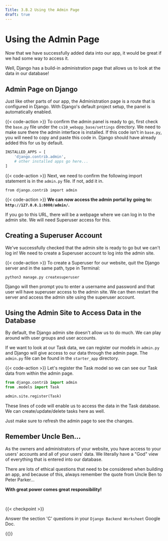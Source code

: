 ```yaml
---
Title: 3.B.2 Using the Admin Page
draft: true
---
```


# Using the Admin Page

Now that we have successfully added data into our app, it would be great if we had some way to access it.

Well, Django has a build-in administration page that allows us to look at the data in our database!

## Admin Page on Django

Just like other parts of our app, the Administration page is a route that is configured in Django. With Django's default project setup, the panel is automatically enabled.


{{< code-action >}} To confirm the admin panel is ready to go, first check the `base.py` file under the `cs10_webapp_base/settings` directory. We need to make sure there the admin interface is installed. If this code isn't in `base.py`, you will need to copy and paste this code in. Django should have already added this for us by default.

```python {hl_lines=["2"]}
INSTALLED_APPS = [
    'django.contrib.admin',
    # other installed apps go here...
]
```

{{< code-action >}} Next, we need to confirm the following import statement is in the `admin.py` file. If not, add it in.

```shell
from django.contrib import admin
```


{{< code-action >}} **We can now access the admin portal by going to: `http://127.0.0.1:8000/admin/`.**

If you go to this URL, there will be a webpage where we can log in to the admin site. We will need Superuser access for this.

## Creating a Superuser Account

We've successfully checked that the admin site is ready to go but we can't log in! We need to create a Superuser account to log into the admin site.


{{< code-action >}} To create a Superuser for our website, quit the Django server and in the same path, type in Terminal:

```shell
python3 manage.py createsuperuser
```

Django will then prompt you to enter a username and password and that user will have superuser access to the admin site. We can then restart the server and access the admin site using the superuser account.

## Using the Admin Site to Access Data in the Database

By default, the Django admin site doesn't allow us to do much. We can play around with user groups and user accounts.

If we want to look at our Task data, we can register our models in `admin.py` and Django will give access to our data through the admin page. The `admin.py` file can be found in the `starter_app` directory.


{{< code-action >}} Let's register the Task model so we can see our Task data from within the admin page.

```python {hl_lines=["2-4"]}
from django.contrib import admin
from .models import Task

admin.site.register(Task)
```
These lines of code will enable us to access the data in the Task database. We can create/update/delete tasks here as well.

Just make sure to refresh the admin page to see the changes.

## Remember Uncle Ben...

As the owners and administrators of your website, you have access to your users' accounts and all of your users' data. We literally have a "God" view of everything that is entered into our database.

There are lots of ethical questions that need to be considered when building an app, and because of this, always remember the quote from Uncle Ben to Peter Parker...   

**With great power comes great responsibility!**

<br>

{{< checkpoint >}}

Answer the section 'C' questions in your `Django Backend Worksheet` Google Doc.

{{</checkpoint >}}
